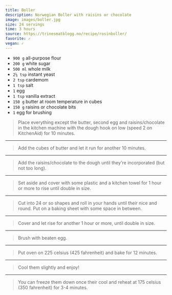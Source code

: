 ```yaml
---
title: Boller
description: Norwegian Boller with raisins or chocolate 
image: images/boller.jpg
size: 24 servings
time: 3 hours
source: https://trinesmatblogg.no/recipe/rosinboller/
favorite: ✓
vegan: ✓
---
```


* `900 g` all-purpose flour
* `200 g` white sugar
* `500 ml` whole milk
* `2¼ tsp` instant yeast
* `2 tsp` cardemom
* `1 tsp` salt
* `1` egg
* `1 tsp` vanilla extract
* `150 g` butter at room temperature in cubes
* `150 g` raisins or chocolate bits
* `1` egg for brushing

> Place everything except the butter, second egg and raisins/chocolate in the kitchen machine with the dough hook on low (speed 2 on KitchenAid) for 10 minutes. 

---

> Add the cubes of butter and let it run for another 10 minutes.

---

> Add the raisins/chocolate to the dough until they're incorporated (but not too long).

---

> Set aside and cover with some plastic and a kitchen towel for 1 hour or more to rise until double in size.

---

> Cut into 24 or so shapes and roll in your hands until their nice and round. Put on a baking sheet with some space in between.

---

> Cover and let rise for another 1 hour or more, until double in size.

---

> Brush with beaten egg.

---

> Put oven on 225 celsius (425 fahrenheit) and bake for 12 minutes.

---

> Cool them slightly and enjoy!

---

> You can freeze them down once their cool and reheat at 175 celsius (350 fahrenheit) for 3-4 minutes.